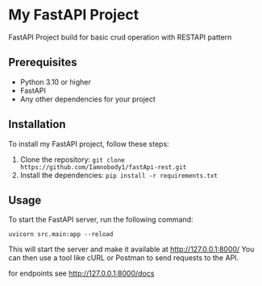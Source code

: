 # My FastAPI Project

FastAPI Project build for basic crud operation with RESTAPI pattern

## Prerequisites

- Python 3.10 or higher
- FastAPI
- Any other dependencies for your project

## Installation

To install my FastAPI project, follow these steps:

1. Clone the repository: `git clone https://github.com/Iamnobody1/fastApi-rest.git`
2. Install the dependencies: `pip install -r requirements.txt`

## Usage

To start the FastAPI server, run the following command:

`uvicorn src.main:app --reload`

This will start the server and make it available at http://127.0.0.1:8000/ You can then use a tool like cURL or Postman to send requests to the API.

for endpoints see http://127.0.0.1:8000/docs
